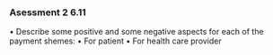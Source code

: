 ### Asessment 2 6.11
• Describe some positive and some negative aspects for each of the payment shemes:
• For patient
• For health care provider

